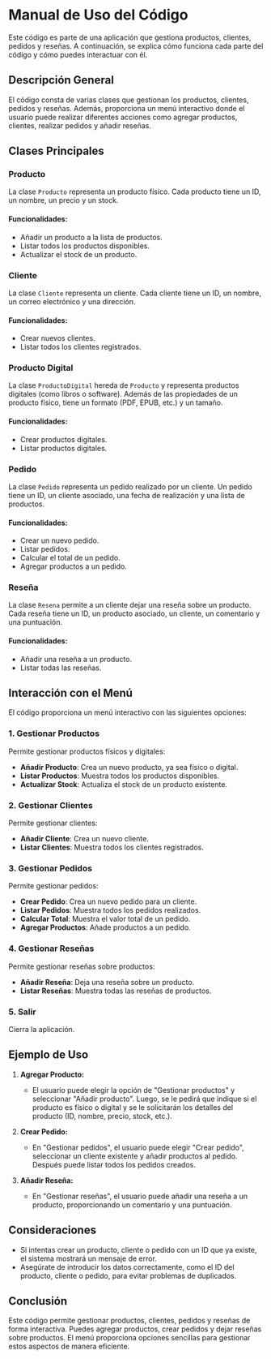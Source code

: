 # Manual de Uso del Código

Este código es parte de una aplicación que gestiona productos, clientes, pedidos y reseñas. A continuación, se explica cómo funciona cada parte del código y cómo puedes interactuar con él.

## Descripción General

El código consta de varias clases que gestionan los productos, clientes, pedidos y reseñas. Además, proporciona un menú interactivo donde el usuario puede realizar diferentes acciones como agregar productos, clientes, realizar pedidos y añadir reseñas.

## Clases Principales

### Producto

La clase `Producto` representa un producto físico. Cada producto tiene un ID, un nombre, un precio y un stock.

#### Funcionalidades:
- Añadir un producto a la lista de productos.
- Listar todos los productos disponibles.
- Actualizar el stock de un producto.

### Cliente

La clase `Cliente` representa un cliente. Cada cliente tiene un ID, un nombre, un correo electrónico y una dirección.

#### Funcionalidades:
- Crear nuevos clientes.
- Listar todos los clientes registrados.

### Producto Digital

La clase `ProductoDigital` hereda de `Producto` y representa productos digitales (como libros o software). Además de las propiedades de un producto físico, tiene un formato (PDF, EPUB, etc.) y un tamaño.

#### Funcionalidades:
- Crear productos digitales.
- Listar productos digitales.

### Pedido

La clase `Pedido` representa un pedido realizado por un cliente. Un pedido tiene un ID, un cliente asociado, una fecha de realización y una lista de productos.

#### Funcionalidades:
- Crear un nuevo pedido.
- Listar pedidos.
- Calcular el total de un pedido.
- Agregar productos a un pedido.

### Reseña

La clase `Resena` permite a un cliente dejar una reseña sobre un producto. Cada reseña tiene un ID, un producto asociado, un cliente, un comentario y una puntuación.

#### Funcionalidades:
- Añadir una reseña a un producto.
- Listar todas las reseñas.

## Interacción con el Menú

El código proporciona un menú interactivo con las siguientes opciones:

### 1. Gestionar Productos
Permite gestionar productos físicos y digitales:
- **Añadir Producto**: Crea un nuevo producto, ya sea físico o digital.
- **Listar Productos**: Muestra todos los productos disponibles.
- **Actualizar Stock**: Actualiza el stock de un producto existente.

### 2. Gestionar Clientes
Permite gestionar clientes:
- **Añadir Cliente**: Crea un nuevo cliente.
- **Listar Clientes**: Muestra todos los clientes registrados.

### 3. Gestionar Pedidos
Permite gestionar pedidos:
- **Crear Pedido**: Crea un nuevo pedido para un cliente.
- **Listar Pedidos**: Muestra todos los pedidos realizados.
- **Calcular Total**: Muestra el valor total de un pedido.
- **Agregar Productos**: Añade productos a un pedido.

### 4. Gestionar Reseñas
Permite gestionar reseñas sobre productos:
- **Añadir Reseña**: Deja una reseña sobre un producto.
- **Listar Reseñas**: Muestra todas las reseñas de productos.

### 5. Salir
Cierra la aplicación.

## Ejemplo de Uso

1. **Agregar Producto:**
   - El usuario puede elegir la opción de "Gestionar productos" y seleccionar "Añadir producto". Luego, se le pedirá que indique si el producto es físico o digital y se le solicitarán los detalles del producto (ID, nombre, precio, stock, etc.).

2. **Crear Pedido:**
   - En "Gestionar pedidos", el usuario puede elegir "Crear pedido", seleccionar un cliente existente y añadir productos al pedido. Después puede listar todos los pedidos creados.

3. **Añadir Reseña:**
   - En "Gestionar reseñas", el usuario puede añadir una reseña a un producto, proporcionando un comentario y una puntuación.

## Consideraciones

- Si intentas crear un producto, cliente o pedido con un ID que ya existe, el sistema mostrará un mensaje de error.
- Asegúrate de introducir los datos correctamente, como el ID del producto, cliente o pedido, para evitar problemas de duplicados.

## Conclusión

Este código permite gestionar productos, clientes, pedidos y reseñas de forma interactiva. Puedes agregar productos, crear pedidos y dejar reseñas sobre productos. El menú proporciona opciones sencillas para gestionar estos aspectos de manera eficiente.
